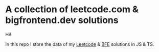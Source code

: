 # A collection of leetcode.com & bigfrontend.dev solutions

Hi!

In this repo I store the data of my [Leetcode](https://leetcode.com/) & [BFE](https://bigfrontend.dev/) solutions in JS & TS.
